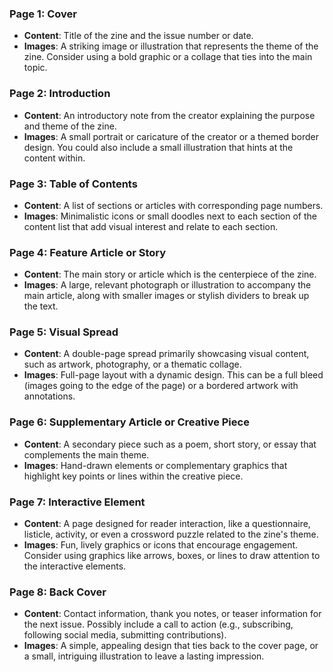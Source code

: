 ### Page 1: Cover
- **Content**: Title of the zine and the issue number or date.
- **Images**: A striking image or illustration that represents the theme of the zine. Consider using a bold graphic or a collage that ties into the main topic.

### Page 2: Introduction
- **Content**: An introductory note from the creator explaining the purpose and theme of the zine.
- **Images**: A small portrait or caricature of the creator or a themed border design. You could also include a small illustration that hints at the content within.

### Page 3: Table of Contents
- **Content**: A list of sections or articles with corresponding page numbers.
- **Images**: Minimalistic icons or small doodles next to each section of the content list that add visual interest and relate to each section.

### Page 4: Feature Article or Story
- **Content**: The main story or article which is the centerpiece of the zine.
- **Images**: A large, relevant photograph or illustration to accompany the main article, along with smaller images or stylish dividers to break up the text.

### Page 5: Visual Spread
- **Content**: A double-page spread primarily showcasing visual content, such as artwork, photography, or a thematic collage.
- **Images**: Full-page layout with a dynamic design. This can be a full bleed (images going to the edge of the page) or a bordered artwork with annotations.

### Page 6: Supplementary Article or Creative Piece
- **Content**: A secondary piece such as a poem, short story, or essay that complements the main theme.
- **Images**: Hand-drawn elements or complementary graphics that highlight key points or lines within the creative piece.

### Page 7: Interactive Element
- **Content**: A page designed for reader interaction, like a questionnaire, listicle, activity, or even a crossword puzzle related to the zine's theme.
- **Images**: Fun, lively graphics or icons that encourage engagement. Consider using graphics like arrows, boxes, or lines to draw attention to the interactive elements.

### Page 8: Back Cover
- **Content**: Contact information, thank you notes, or teaser information for the next issue. Possibly include a call to action (e.g., subscribing, following social media, submitting contributions).
- **Images**: A simple, appealing design that ties back to the cover page, or a small, intriguing illustration to leave a lasting impression.

